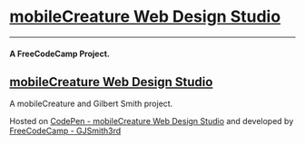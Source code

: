 # [mobileCreature Web Design Studio](http://s.codepen.io/GJSmith3rd/debug/epOZZM)
--------------------------------
#### A FreeCodeCamp Project.

[mobileCreature Web Design Studio](http://mobilecreature.github.io/)
--------------------------------
A mobileCreature and Gilbert Smith project.

Hosted on [CodePen - mobileCreature Web Design Studio](http://codepen.io/GJSmith3rd) and developed by [FreeCodeCamp - GJSmith3rd](http://freecodecamp.com/gjsmith3rd)


